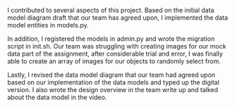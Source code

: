 I contributed to several aspects of this project. Based on the initial data model diagram draft that our team has agreed upon, I implemented the data model entities in models.py. 

In addition, I registered the models in admin.py and wrote the migration script in init.sh. Our team was struggling with creating images for our mock data part of the assignment, after considerable trial and error, I was finally able to create an array of images for our objects to randomly select from.  

Lastly, I revised the data model diagram that our team had agreed upon based on our implementation of the data models and typed up the digital version. I also wrote the design overview in the team write up and talked about the data model in the video.
